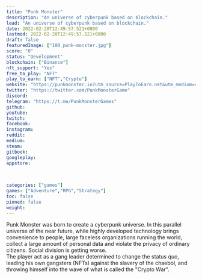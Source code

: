 ```yaml
---
title: "Punk Monster"
description: "An universe of cyberpunk based on blockchain."
lead: "An universe of cyberpunk based on blockchain."
date: 2022-02-28T12:49:57.521+0800
lastmod: 2022-02-28T12:49:57.521+0800
draft: false
featuredImage: ["100_punk-monster.jpg"]
score: "0"
status: "Development"
blockchain: ["Binance"]
nft_support: "Yes"
free_to_play: "NFT"
play_to_earn: ["NFT","Crypto"]
website: "https://punkmonster.io?utm_source=PlayToEarn.net&utm_medium=organic&utm_campaign=gamepage"
twitter: "https://twitter.com/PunkMonsterGame"
discord: 
telegram: "https://t.me/PunkMonsterGames"
github: 
youtube: 
twitch: 
facebook: 
instagram: 
reddit: 
medium: 
steam: 
gitbook: 
googleplay: 
appstore: 

  
    
categories: ["games"]
games: ["Adventure","RPG","Strategy"]
toc: false
pinned: false
weight: 
---
```

Punk Monster was born to create a cyberpunk universe. In this parallel universe of the near future, while highly developed technology brings convenience to people, large faceless organizations running the world, collect a large amount of personal data and violate the privacy of ordinary citizens. Social division is getting worse.<br> The player act as a gang leader determined to change the status quo, leading his own gangsters (NFTs) against the slavery of the chaebol, and throwing himself into the wave of what is called the "Crypto War".